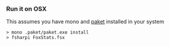 ### Run it on OSX

This assumes you have mono and [paket](https://fsprojects.github.io/Paket/getting-started.html) installed in your system

    > mono .paket/paket.exe install
    > fsharpi FoxStats.fsx
